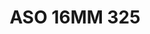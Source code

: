 ---
title: ASO 16MM 325
date: 
draft: false

# descripcion
description : Anillo de plata 925.

materials: Plata 1040

color: 

dimensions: 17mm diámetro

code: 05-23-1714

type: "Anillos"

categories: []

price: $6.110,00

price_eftvo: $5.190,00

# Images
# first image will be shown in the product page
images:
  # - image: "images/path_to_image"
  # La ubicacion de las imagenes es imagenes/Anillos/Anillos.Solo Plata/05-23-1714-aso-16mm-325
  - image: "./images/anillos/solo_plata/05-23-1714-aso-16mm-325.jpg"
---
